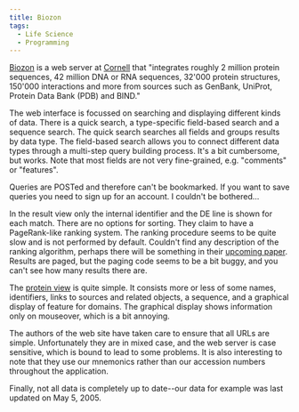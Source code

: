 ```yaml
---
title: Biozon
tags:
  - Life Science
  - Programming
---
```


[Biozon](http://biozon.org/) is a web server at [Cornell](http://www.cornell.edu/) that "integrates roughly 2 million protein sequences, 42 million DNA or RNA sequences, 32'000 protein structures, 150'000 interactions and more from sources such as GenBank, UniProt, Protein Data Bank (PDB) and BIND."

The web interface is focussed on searching and displaying different kinds of data. There is a quick search, a type-specific field-based search and a sequence search. The quick search searches all fields and groups results by data type. The field-based search allows you to connect different data types through a multi-step query building process. It's a bit cumbersome, but works. Note that most fields are not very fine-grained, e.g. "comments" or "features".

Queries are POSTed and therefore can't be bookmarked. If you want to save queries you need to sign up for an account. I couldn't be bothered...

In the result view only the internal identifier and the DE line is shown for each match. There are no options for sorting. They claim to have a PageRank-like ranking system. The ranking procedure seems to be quite slow and is not performed by default. Couldn't find any description of the ranking algorithm, perhaps there will be something in their [upcoming paper](http://www.ncbi.nlm.nih.gov/entrez/query.fcgi?db=PubMed&cmd=retrieve&dopt=abstract&list_uids=16381854). Results are paged, but the paging code seems to be a bit buggy, and you can't see how many results there are.

The [protein view](http://biozon.org/Biozon/ProfileLink/SWISS-PROT/TPA_HUMAN) is quite simple. It consists more or less of some names, identifiers, links to sources and related objects, a sequence, and a graphical display of feature for domains. The graphical display shows information only on mouseover, which is a bit annoying.

The authors of the web site have taken care to ensure that all URLs are simple. Unfortunately they are in mixed case, and the web server is case sensitive, which is bound to lead to some problems. It is also interesting to note that they use our mnemonics rather than our accession numbers throughout the application.

Finally, not all data is completely up to date--our data for example was last updated on May 5, 2005.
